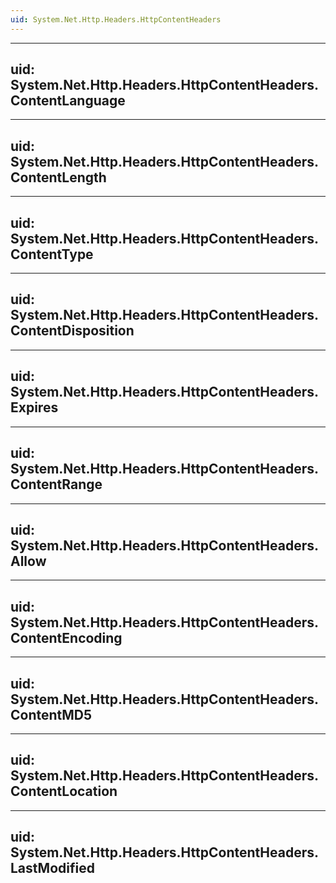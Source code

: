 ```yaml
---
uid: System.Net.Http.Headers.HttpContentHeaders
---
```


---
uid: System.Net.Http.Headers.HttpContentHeaders.ContentLanguage
---

---
uid: System.Net.Http.Headers.HttpContentHeaders.ContentLength
---

---
uid: System.Net.Http.Headers.HttpContentHeaders.ContentType
---

---
uid: System.Net.Http.Headers.HttpContentHeaders.ContentDisposition
---

---
uid: System.Net.Http.Headers.HttpContentHeaders.Expires
---

---
uid: System.Net.Http.Headers.HttpContentHeaders.ContentRange
---

---
uid: System.Net.Http.Headers.HttpContentHeaders.Allow
---

---
uid: System.Net.Http.Headers.HttpContentHeaders.ContentEncoding
---

---
uid: System.Net.Http.Headers.HttpContentHeaders.ContentMD5
---

---
uid: System.Net.Http.Headers.HttpContentHeaders.ContentLocation
---

---
uid: System.Net.Http.Headers.HttpContentHeaders.LastModified
---

